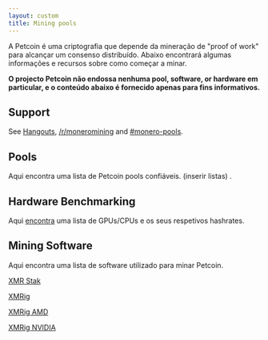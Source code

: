 ```yaml
---
layout: custom
title: Mining pools
---
```

<div class="mining">
<div class="center-xs container description">
<p>A Petcoin é uma criptografia que depende da mineração de "proof of work" para alcançar um consenso distribuído. Abaixo encontrará algumas informações e recursos sobre como começar a minar.</p>

<p><strong>O projecto Petcoin não endossa nenhuma pool, software, or hardware em particular, e o conteúdo abaixo é fornecido apenas para fins informativos.</strong></p>
</div>

<section class="container">
        <div class="row">      
            <!-- full block-->
            <div class="full col-lg-12 col-md-12 col-sm-12 col-xs-12">
                <div class="info-block">
                    <div class="row center-xs">
                        <div class="col">
                            <h2>Support</h2>
                        </div>
                    </div>
                    <div class="row center-xs">
                    <p>See <a href="/community/hangouts/"> Hangouts</a>, <a href="https://www.reddit.com/r/MoneroMining/" target="_blank" rel="noreferrer noopener">/r/moneromining</a> and <a href="irc://chat.freenode.net/#monero-pools" target="_blank" rel="noreferrer noopener">#monero-pools</a>.</p>
                    </div>
                </div>
            </div>
            <!-- end full block -->
        </div>
    </section>
<section class="container">
        <div class="row">
            <div class="left half no-pad-sm col-lg-6 col-md-6 col-sm-12 col-xs-12">
                <div class="info-block">
                    <div class="row center-xs">
                        <div class="col">
                            <h2>Pools</h2>
                        </div>
                    </div>
                    <div class="row center-xs">
                       <p>Aqui encontra uma lista de Petcoin pools confiáveis. (inserir listas) <a href="http://moneropools.com/"> </a>.</p>
                    </div>
                </div>
            </div>
            <div class="right half col-lg-6 col-md-6 col-sm-12 col-xs-12">
                <div class="info-block">
                    <div class="row center-xs">
                        <div class="col">
                            <h2>Hardware Benchmarking</h2>
                        </div>
                    </div>
                    <div class="row center-xs">
                       <p>Aqui <a href="http://monerobenchmarks.info/">encontra</a> uma lista de GPUs/CPUs e os seus respetivos hashrates.</p>
                    </div>
                </div>
            </div>
        </div>
    </section>
    <section class="container">
        <div class="row">      
            <!-- full block-->
            <div class="full col-lg-12 col-md-12 col-sm-12 col-xs-12">
                <div class="info-block">
                    <div class="row center-xs">
                        <div class="col">
                            <h2>Mining Software</h2>
                        </div>
                    </div>
                    <div class="row center-xs">
                       <p>Aqui encontra uma lista de software utilizado para minar Petcoin.</p>
                    </div>
                    <div class="row center-xs">
                        <p><a href="https://github.com/fireice-uk/xmr-stak" target="_blank" rel="noreferrer noopener">XMR Stak</a></p>
                        <p><a href="https://github.com/xmrig/xmrig" target="_blank" rel="noreferrer noopener">XMRig</a></p>
                        <p><a href="https://github.com/xmrig/xmrig-amd" target="_blank" rel="noreferrer noopener">XMRig AMD</a></p>
                        <p><a href="https://github.com/xmrig/xmrig-nvidia" target="_blank" rel="noreferrer noopener">XMRig NVIDIA</a></p>
                    </div>
                </div>
            </div>
            <!-- end full block -->
        </div>
    </section>
    

</div>
